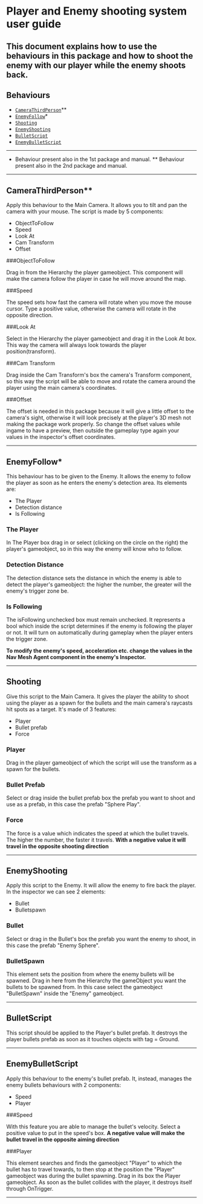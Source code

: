 
# Player and Enemy shooting system user guide

This document explains how to use the behaviours in this package and how to shoot the enemy with our player while the enemy shoots back.
--------------------------------------------------------------------------------------------------------------------------------
## Behaviours

- [`CameraThirdPerson`]**
- [`EnemyFollow`]*
- [`Shooting`]
- [`EnemyShooting`]
- [`BulletScript`]
- [`EnemyBulletScript`]
--------------------------------------------------------------------------------------------------------------------------------

* 	Behaviour present also in the 1st package and manual.
**  Behaviour present also in the 2nd package and manual.

--------------------------------------------------------------------------------------------------------------------------------

## CameraThirdPerson**

Apply this behaviour to the Main Camera. It allows you to tilt and pan the camera with your mouse. The script is made by 5 components:

- ObjectToFollow
- Speed
- Look At
- Cam Transform
- Offset

###ObjectToFollow

Drag in from the Hierarchy the player gameobject. This component will make the camera follow the player in case he will move around the map.

###Speed

The speed sets how fast the camera will rotate when you move the mouse cursor. Type a positive value, otherwise the camera will rotate in the opposite direction.

###Look At

Select in the Hierarchy the player gameobject and drag it in the Look At box. This way the camera will always look towards the player position(transform).

###Cam Transform

Drag inside the Cam Transform's box the camera's Transform component, so this way the script will be able to move and rotate the camera around the player using the main camera's coordinates.

###Offset

The offset is needed in this package because it will give a little offset to the camera's sight, otherwise it will look precisely at the player's 3D mesh not making the package work properly.
So change the offset values while ingame to have a preview, then outside the gameplay type again your values in the inspector's offset coordinates. 


--------------------------------------------------------------------------------------------------------------------------------

## EnemyFollow*

This behaviour has to be given to the Enemy. It allows the enemy to follow the player as soon as he enters the enemy's detection area. Its elements are:

- The Player
- Detection distance
- Is Following

### The Player

In The Player box drag in or select (clicking on the circle on the right) the player's gameobject, so in this way the enemy will know who to follow.

### Detection Distance

The detection distance sets the distance in which the enemy is able to detect the player's gameobject: the higher the number, the greater will the enemy's trigger zone be.

### Is Following

The isFollowing unchecked box must remain unchecked. It represents a bool which inside the script determines if the enemy is following the player or not. It will turn on automatically during gameplay when the player enters the trigger zone.

**To modify the enemy's speed, acceleration etc. change the values in the Nav Mesh Agent component in the enemy's Inspector.**


--------------------------------------------------------------------------------------------------------------------------------

## Shooting

Give this script to the Main Camera. It gives the player the ability to shoot using the player as a spawn for the bullets and the main camera's raycasts hit spots as a target. It's made of 3 features:

- Player
- Bullet prefab
- Force

### Player

Drag in the player gameobject of which the script will use the transform as a spawn for the bullets.

### Bullet Prefab

Select or drag inside the bullet prefab box the prefab you want to shoot and use as a prefab, in this case the prefab "Sphere Play".

### Force

The force is a value which indicates the speed at which the bullet travels. The higher the number, the faster it travels. **With a negative value it will travel in the opposite shooting direction**


--------------------------------------------------------------------------------------------------------------------------------

## EnemyShooting

Apply this script to the Enemy. It will allow the enemy to fire back the player. In the inspector we can see 2 elements:

- Bullet
- Bulletspawn

### Bullet

Select or drag in the Bullet's box the prefab you want the enemy to shoot, in this case the prefab "Enemy Sphere".

### BulletSpawn

This element sets the position from where the enemy bullets will be spawned. Drag in here from the Hierarchy the gameObject you want the bullets to be spawned from.
In this case select the gameobject "BulletSpawn" inside the "Enemy" gameobject.


--------------------------------------------------------------------------------------------------------------------------------

## BulletScript

This script should be applied to the Player's bullet prefab. It destroys the player bullets prefab as soon as it touches objects with tag = Ground.

 
--------------------------------------------------------------------------------------------------------------------------------

## EnemyBulletScript

Apply this behaviour to the enemy's bullet prefab. It, instead, manages the enemy bullets behaviours with 2 components: 

- Speed
- Player

###Speed

With this feature you are able to manage the bullet's velocity. Select a positive value to put in the speed's box. **A negative value will make the bullet travel in the opposite aiming direction**

###Player

This element searches and finds the gameobject "Player" to which the bullet has to travel towards, to then stop at the position the "Player" gameobject was during the bullet spawning.
Drag in its box the Player gameobject. As soon as the bullet collides with the player, it destroys itself through OnTrigger.


--------------------------------------------------------------------------------------------------------------------------------
[`CameraThirdPerson`]: #CameraThirdPerson
[`Shooting`]: #Shooting
[`EnemyShooting`]: #EnemyShooting
[`EnemyFollow`]: #EnemyFollow
[`BulletScript`]: #BulletScript
[`EnemyBulletScript`]: #EnemyBulletScript


